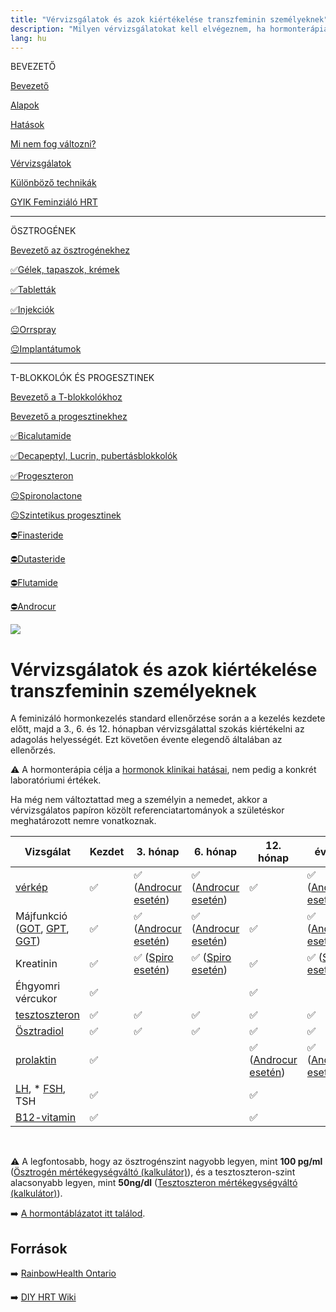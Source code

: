 ```yaml
---
title: "Vérvizsgálatok és azok kiértékelése transzfeminin személyeknek"
description: "Milyen vérvizsgálatokat kell elvégeznem, ha hormonterápián vagyok?"
lang: hu
---
```


<div class="floating-columns">

<div class="floating-bar">

BEVEZETŐ

[Bevezető](/#/entry?id=feminizalo-hormonterapia)

[Alapok](/#/entry?id=feminizalo-hormonterapia-alapok)

[Hatások](/#/entry?id=feminizalo-hormonterapia-hatasok)

[Mi nem fog változni?](/#/entry?id=hormonterapia-mi-nem-fog-valtozni)

[Vérvizsgálatok](/#/entry?id=feminizalo-hormonterapia-vervizsgalatok)

[Különböző technikák](/#/entry?id=feminizalo-hormonterapia-technikak)

[GYIK Feminziáló HRT](/#/entry?id=feminizalo-hormonterapia-gyik)

<hr />

ÖSZTROGÉNEK

[Bevezető az ösztrogénekhez](/#/entry?id=osztrogenek)

[✅Gélek, tapaszok, krémek](/#/entry?id=feminizalo-gelek-tapaszok-kremek)

[✅Tabletták](/#/entry?id=feminizalo-tablettak)

[✅Injekciók](/#/entry?id=feminizalo-injekciok)

[😐Orrspray](/#/entry?id=orrspray)

[😐Implantátumok](/#/entry?id=implantatumok)

<hr />

T-BLOKKOLÓK ÉS PROGESZTINEK

[Bevezető a T-blokkolókhoz](/#/entry?id=t-blokkolok)

[Bevezető a progesztinekhez](/#/entry?id=progesztinek)

[✅Bicalutamide](/#/entry?id=bicalutamide)

[✅Decapeptyl, Lucrin, pubertásblokkolók](/#/entry?id=decapeptyl)

[✅Progeszteron](/#/entry?id=progeszteron)

[😐Spironolactone](/#/entry?id=spironolactone)

[😐Szintetikus progesztinek](/#/entry?id=szintetikus-progesztinek)

[⛔Finasteride](/#/entry?id=finasteride)

[⛔Dutasteride](/#/entry?id=dutasteride)

[⛔Flutamide](/#/entry?id=flutamide)

[⛔Androcur](/#/entry?id=androcur)

</div>

<div class="wiki-content">

<div class="header-image"><img src="assets/images/undraw_medicine.svg" /></div>

# Vérvizsgálatok és azok kiértékelése transzfeminin személyeknek

A feminizáló hormonkezelés standard ellenőrzése során a a kezelés kezdete előtt, majd a 3., 6. és 12. hónapban vérvizsgálattal szokás kiértékelni az adagolás helyességét. Ezt követően évente elegendő általában az ellenőrzés.

<div class="infobox info">

⚠️ A hormonterápia célja a [hormonok klinikai hatásai](/#/entry?id=feminizalo-hormonterapia-hatasok), nem pedig a konkrét laboratóriumi értékek.

Ha még nem változtattad meg a személyin a nemedet, akkor a vérvizsgálatos papíron közölt referenciatartományok a születéskor meghatározott nemre vonatkoznak.

</div>

<table>
    <thead>
        <tr>
            <th>Vizsgálat</th>
            <th>Kezdet</th>
            <th>3. hónap</th>
            <th>6. hónap</th>
            <th>12. hónap</th>
            <th>évente</th>
        </tr>
    </thead>
    <tbody>
        <tr>
            <td><a href="https://medicover.hu/laborvizsgalatok/laborvizsgalatok-tipus/veralvadasi-laborvizsgalatok/verkep/">vérkép</a></td>
            <td>✅</td>
            <td>✅ (<a href="/#/entry?id=androcur">Androcur esetén</a>)</td>
            <td>✅ (<a href="/#/entry?id=androcur">Androcur esetén</a>)</td>
            <td>✅</td>
            <td>✅ (<a href="/#/entry?id=androcur">Androcur esetén</a>)</td>
        </tr>
        <tr>
            <td> Májfunkció (<a href="https://medy.hu/got/">GOT</a>,
                <a href="https://medy.hu/gpt/">GPT</a>,
                <a href="https://medicover.hu/laborvizsgalatok/laborvizsgalatok-tipus/klinikai-kemiai-laborvizsgalatok-2/ggt/">GGT</a>)</td>
            <td>✅</td>
            <td>✅ (<a href="/#/entry?id=androcur">Androcur esetén</a>)</td>
            <td>✅ (<a href="/#/entry?id=androcur">Androcur esetén</a>)</td>
            <td>✅</td>
            <td>✅ (<a href="/#/entry?id=androcur">Androcur esetén</a>)</td>
        </tr>
        <tr>
            <td>Kreatinin</td>
            <td>✅</td>
            <td>✅ (<a href="/#/entry?id=spironolactone">Spiro esetén</a>)</td>
            <td>✅ (<a href="/#/entry?id=spironolactone">Spiro esetén</a>)</td>
            <td>✅</td>
            <td>✅ (<a href="/#/entry?id=spironolactone">Spiro esetén</a>)</td>
        </tr>
        <tr>
            <td>Éhgyomri vércukor</td>
            <td>✅</td>
            <td> </td>
            <td> </td>
            <td>✅</td>
            <td> </td>
        </tr>
        <tr>
            <td><a href="https://hu.wikipedia.org/wiki/Tesztoszteron">tesztoszteron</a></td>
            <td>✅</td>
            <td>✅</td>
            <td>✅</td>
            <td>✅</td>
            <td>✅</td>
        </tr>
        <tr>
            <td><a href="https://hu.wikipedia.org/wiki/%C3%96sztradiol">Ösztradiol</a></td>
            <td>✅</td>
            <td>✅</td>
            <td>✅</td>
            <td>✅</td>
            <td>✅</td>
        </tr>
        <tr>
            <td><a href="https://hu.wikipedia.org/wiki/Prolaktin">prolaktin</a></td>
            <td>✅</td>
            <td> </td>
            <td> </td>
            <td>✅ (<a href="/#/entry?id=androcur">Androcur esetén</a>)</td>
            <td>✅ (<a href="/#/entry?id=androcur">Androcur esetén</a>)</td>
        </tr>
        <tr>
            <td><a href="https://hu.wikipedia.org/wiki/Luteiniz%C3%A1l%C3%B3_hormon">LH</a>,
* <a href="https://hu.wikipedia.org/wiki/Follikuluszstimul%C3%A1l%C3%B3_hormon">FSH</a>, TSH</td>
            <td>✅</td>
            <td> </td>
            <td> </td>
            <td>✅</td>
            <td> </td>
        </tr>
        <tr>
            <td><a href="https://hu.wikipedia.org/wiki/B12-vitamin">B12-vitamin</a></td>
            <td>✅</td>
            <td> </td>
            <td> </td>
            <td>✅</td>
            <td> </td>
        </tr>
    </tbody>
</table>

<br />

<div class="infobox info">

⚠️ A legfontosabb, hogy az ösztrogénszint nagyobb legyen, mint **100 pg/ml** ([Ösztrogén mértékegységváltó (kalkulátor)](#/osztrogen-kalkulator)), és a tesztoszteron-szint alacsonyabb legyen, mint **50ng/dl** ([Tesztoszteron mértékegységváltó (kalkulátor)](#/tesztoszteron-kalkulator)).

</div>

➡️ [A hormontáblázatot itt találod](/#/entry?id=hormontablazat-es-kalkulatorok).

## Források

➡️ [RainbowHealth Ontario](https://www.rainbowhealthontario.ca/TransHealthGuide/gp-femht.html)

➡️ [DIY HRT Wiki](https://diyhrt.wiki/transfem)

</div>